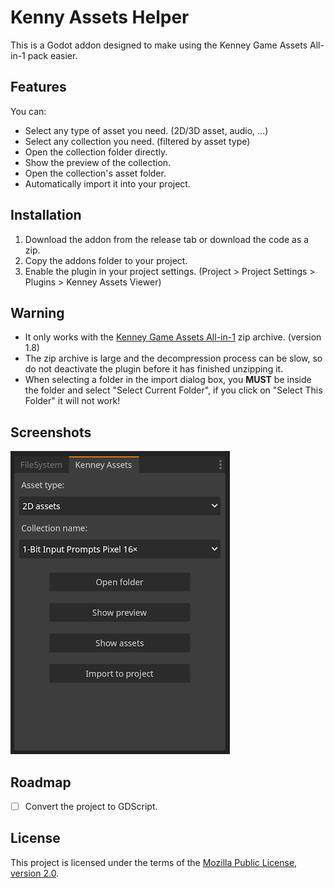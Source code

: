 # Kenny Assets Helper

This is a Godot addon designed to make using the Kenney Game Assets All-in-1 pack easier.

## Features

You can:
- Select any type of asset you need. (2D/3D asset, audio, ...)
- Select any collection you need. (filtered by asset type)
- Open the collection folder directly.
- Show the preview of the collection.
- Open the collection's asset folder.
- Automatically import it into your project.


## Installation

1. Download the addon from the release tab or download the code as a zip.
2. Copy the addons folder to your project. 
3. Enable the plugin in your project settings. (Project > Project Settings > Plugins > Kenney Assets Viewer)

## Warning

- It only works with the [Kenney Game Assets All-in-1](https://kenney.itch.io/kenney-game-assets) zip archive. (version 1.8)
- The zip archive is large and the decompression process can be slow, so do not deactivate the plugin before it has finished unzipping it. 
- When selecting a folder in the import dialog box, you **MUST** be inside the folder and select "Select Current Folder", if you click on "Select This Folder" it will not work!

## Screenshots
![image](./readme/screenshot_0.png)

## Roadmap

- [ ] Convert the project to GDScript.

## License

This project is licensed under the terms of the [Mozilla Public License, version 2.0](https://www.mozilla.org/en-US/MPL/2.0/).
